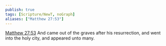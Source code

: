 ```yaml
---
publish: true
tags: [Scripture/NewT, noGraph]
aliases: ["Matthew 27:53"]
---
```

[Matthew 27:53](https://churchofjesuschrist.org/study/scriptures/nt/matt/27?lang=eng&id=p53#p53) And came out of the graves after his resurrection, and went into the holy city, and appeared unto many.
